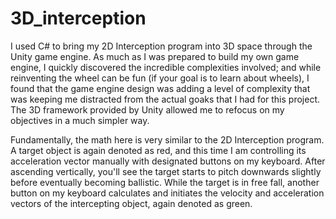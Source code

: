 # 3D_interception
I used C# to bring my 2D Interception program into 3D space through the Unity game engine. As much as I was prepared to build my own game engine, I quickly discovered the incredible complexities involved; and while reinventing the wheel can be fun (if your goal is to learn about wheels), I found that the game engine design was adding a level of complexity that was keeping me distracted from the actual goaks that I had for this project. The 3D framework provided by Unity allowed me to refocus on my objectives in a much simpler way.

Fundamentally, the math here is very similar to the 2D Interception program. A target object is again denoted as red, and this time I am controlling its acceleration vector manually with designated buttons on my keyboard. After ascending vertically, you'll see the target starts to pitch downwards slightly before eventually becoming ballistic. While the target is in free fall, another button on my keyboard calculates and initiates the velocity and acceleration vectors of the intercepting object, again denoted as green.
